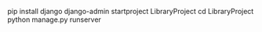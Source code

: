 pip install django
django-admin startproject LibraryProject
cd LibraryProject
python manage.py runserver
